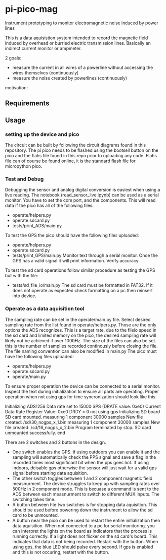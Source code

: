# pi-pico-mag
Instrument prototyping to monitor electromagnetic  noise induced by power lines

This is a data aquisistion system intended to record the magnetic field induced by overhead or burried electric transmission lines. Basically an indirect current monitor or ampmeter.

2 goals:
- measure the current in all wires of a powerline without accessing the wires themselves (continuously)
- measure the noise created by powerlines (continuously)



motivation:


## Requirements

## Usage

### setting up the device and pico
The circuit can be built by following the circuit diagrams found in this repository. The pi pico needs to be flashed using the bootsell button on the pico and the flahs file found in this repo prior to uploading any code. Flahs file can of course be found online, it is the standard flash file for micropython pico.

### Test and Debug
Debugging the sensor and analog digital conversion is easiest when using a live reading. The notebook (read_sensor_live.ipynb) can be used as a serial monitor. You have to set the com port, and the components. This will read data if the pico has all of the following files:
- operate/helpers.py
- operate.sdcard.py
- tests/print_ADS/main.py

To test the GPS the pico should have the following files uploaded:
- operate/helpers.py
- operate.sdcard.py
- tests/print_GPS/main.py
Monitor text through a serial monitor. Once the GPS has a valid signal it will print information. Verify accuracy

To test the sd card operations follow similar procedure as testing the GPS but with the file:
- tests/sd_file_io/main.py
The sd card must be formatted in FAT32. If it does not operate as expected check formatting on a pc then reinsert into device. 

### Operate as a data aquisition tool
The sampling rate can be set in the operate/main.py file. Select desired sampling rate from the list found in operate/helpers.py. Those are the only options the ADS recognizes. This is a target rate, due to the fileio speed in the sd card and limited memory on the pico, the desired sampling rate will likely not be achieved if over 1000Hz. The size of the files can also be set. this is the number of samplies recorded continously before closing the file. The file naming convention can also be modified in main.py
The pico must have the following files uploaded:
- operate/helpers.py
- operate.sdcard.py
- operate/main.py

To ensure proper operation the device can be connected to a serial monitor. Inspect the text during initialization to ensure all parts are operating. Proper operation when not using gps for time syncronization should look like this:

Initializing ADS1256
Data rate set to 15000 SPS (DRATE value: 0xe0)
Current Data Rate Register Value: 0xe0
DRDY = 0
not using gps
Initializing SD board
SD card mounted.
measuring 1 component 30000 samples
New file created: /sd/30_nogps_x_1.bin
measuring 1 component 30000 samples
New file created: /sd/16_nogps_x_2.bin
Program terminated by stop.
SD card unmounted successfully.
end

There are 2 switches and 2 buttons in the design. 
- One switch enables the GPS. if using outdoors you can enable it and the sampling will automatically check the PPS signal and save a flag in the recorded times most significant bit when the pps goes hot. If using indoors, deisable gps otherwise the sensor will just wait for a valid gps signal before starting data aquisition.
- The other switch toggles between 1 and 2 component magnetic field measnurment. The device struggles to keep up with sampling rates over 500Hz in 2 component mode. This is becuase a command is sent to the ADS between each measnurment to switch to different MUX inputs. The switching takes time.
- A button between hte two switches is for stopping data aquisition. This should be used before powering down the instrument to allow the sd card to be unmounted.
- A button near the pico can be used to restart the entire initialization then data aquisition. When not connected to a pc for serial monitoring. you can interpret the lights on the board as indicators that the process is running correctly. If a light does not flicker on the sd card's board. This indicates that data is not being recorded. Restart with the button. When using gps, the blue LED should pulse every second. If gps is enabled and this is not occuring, restart with the button.

